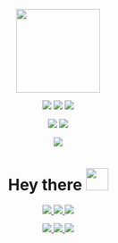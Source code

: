 
<p align="center">
    <img src="https://avatars.githubusercontent.com/u/111180868" width="150"/>
</p>
<p align="center">    
    <img src="https://img.shields.io/github/v/release/pixelit-project/pixelit?label=Pixelit&style=for-the-badge">
    <img src="https://img.shields.io/github/v/release/pixelit-project/node-red-contrib-pixelit?label=Pixelit%20Node-Red&style=for-the-badge">
    <img src="https://img.shields.io/github/v/tag/pixelit-project/ioBroker.pixelit?label=Pixelit%20Iobroker&style=for-the-badge">    
</p>
<p align="center">
    <img src="https://komarev.com/ghpvc/?username=pixelit-project&style=for-the-badge&color=blue">   
    <img src="https://img.shields.io/github/license/pixelit-project/pixelit?style=for-the-badge">
</p>
<p align="center">
    <a href="https://pixelit-project.github.io/">
        <img src="https://img.shields.io/static/v1?label=Documentation&message=online&color=blueviolet&style=for-the-badge"/>
    </a> 
</p>
<h1 align="center">
    Hey there <img src="https://media.giphy.com/media/hvRJCLFzcasrR4ia7z/giphy.gif" width="40">
</h1>

<p align="center">  
     <a href="https://t.me/pixelitdisplay">
        <img src="https://img.shields.io/endpoint?label=Telegram&style=for-the-badge&url=https%3A%2F%2Frunkit.io%2Fdamiankrawczyk%2Ftelegram-badge%2Fbranches%2Fmaster%3Furl%3Dhttps%3A%2F%2Ft.me%2Fpixelitdisplay"/>
    </a> 
     <a href="https://github.com/pixelit-project/PixelIt/discussions">
        <img src="https://img.shields.io/github/discussions/pixelit-project/PixelIt?&logo=github&label=GitHub%20Discussions&style=for-the-badge"/>
    </a> 
     <a href="https://discord.gg/JHE9P9zczW">
        <img src="https://img.shields.io/discord/558849582377861122?logo=discord&label=Discrod&style=for-the-badge"/>
    </a> 
</p>

<p align="center">
<a href="https://github.com/pixelit-project/PixelIt">
    <img src="https://github-readme-stats.vercel.app/api/pin/?username=pixelit-project&repo=PixelIt&theme=tokyonight"/>
</a> 
<a href="https://github.com/pixelit-project/node-red-contrib-pixelit">
    <img src="https://github-readme-stats.vercel.app/api/pin/?username=pixelit-project&repo=node-red-contrib-pixelit&theme=tokyonight"/>
</a>
<a href="https://github.com/pixelit-project/ioBroker.pixelit">
    <img src="https://github-readme-stats.vercel.app/api/pin/?username=pixelit-project&repo=ioBroker.pixelit&theme=tokyonight"/>
</a>
</p>



<!--

**Here are some ideas to get you started:**

🙋‍♀️ A short introduction - what is your organization all about?
🌈 Contribution guidelines - how can the community get involved?
👩‍💻 Useful resources - where can the community find your docs? Is there anything else the community should know?
🍿 Fun facts - what does your team eat for breakfast?
🧙 Remember, you can do mighty things with the power of [Markdown](https://docs.github.com/github/writing-on-github/getting-started-with-writing-and-formatting-on-github/basic-writing-and-formatting-syntax)
-->
